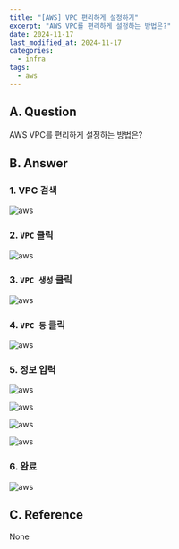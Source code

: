 ```yaml
---
title: "[AWS] VPC 편리하게 설정하기"
excerpt: "AWS VPC를 편리하게 설정하는 방법은?"
date: 2024-11-17
last_modified_at: 2024-11-17
categories:
  - infra
tags:
  - aws
---
```


## A. Question

AWS VPC를 편리하게 설정하는 방법은?

## B. Answer

### 1. VPC 검색

![aws](https://github.com/user-attachments/assets/89bac562-42cf-48e4-8970-f0030b7d702f)

### 2. `VPC` 클릭

![aws](https://github.com/user-attachments/assets/13c7cad5-ac6c-41ad-83f4-41809b3c01f3)

### 3. `VPC 생성` 클릭

![aws](https://github.com/user-attachments/assets/80a88dea-05a2-495a-bf67-220b35882bbb)

### 4. `VPC 등` 클릭

![aws](https://github.com/user-attachments/assets/7676aa0b-bb69-4692-a64d-3f4512a5b8b9)

### 5. 정보 입력

![aws](https://github.com/user-attachments/assets/15d6e0c3-e0e4-4c47-85eb-7bb0383e51e1)

![aws](https://github.com/user-attachments/assets/e121f80d-7f10-4092-bd08-64dc7323dde4)

![aws](https://github.com/user-attachments/assets/667210d5-0d43-4515-a0aa-2af2d60b4b70)

![aws](https://github.com/user-attachments/assets/9b6d4888-988d-4b4f-9a9d-24c7005c7bad)

### 6. 완료

![aws](https://github.com/user-attachments/assets/1cdd41a5-e6aa-482c-9341-273293ef82e1)

## C. Reference

None
